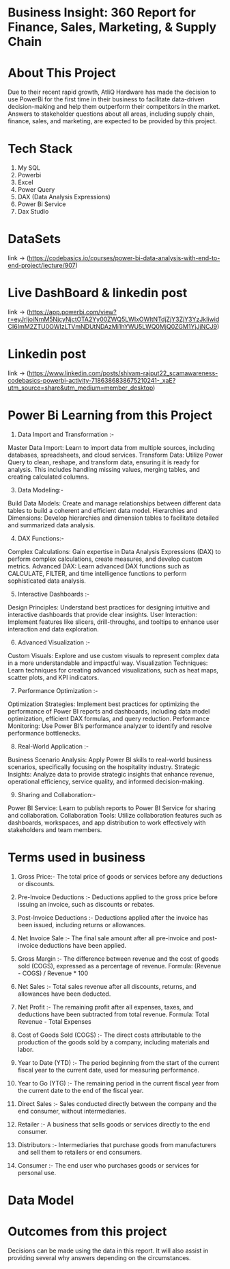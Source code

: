 # Business Insight: 360 Report for Finance, Sales, Marketing, & Supply Chain

# About This Project

Due to their recent rapid growth, AtliQ Hardware has made the decision to use PowerBi for the first time in their business to facilitate data-driven decision-making and help them outperform their competitors in the market. Answers to stakeholder questions about all areas, including supply chain, finance, sales, and marketing, are expected to be provided by this project.


# Tech Stack
1. My SQL
2. Powerbi
3. Excel
4. Power Query
5. DAX (Data Analysis Expressions)
6. Power Bi Service
7. Dax Studio

# DataSets
link -> (https://codebasics.io/courses/power-bi-data-analysis-with-end-to-end-project/lecture/907)
# Live DashBoard & linkedin post
link -> (https://app.powerbi.com/view?r=eyJrIjoiNmM5NjcyNjctOTA2Yy00ZWQ5LWIxOWItNTdjZjY3ZjY3YzJkIiwidCI6ImM2ZTU0OWIzLTVmNDUtNDAzMi1hYWU5LWQ0MjQ0ZGM1YjJjNCJ9)

# Linkedin post 
link -> (https://www.linkedin.com/posts/shivam-rajput22_scamawareness-codebasics-powerbi-activity-7186386838675210241-_xaE?utm_source=share&utm_medium=member_desktop)

# Power Bi Learning from this Project

1. Data Import and Transformation :-
   
Master Data Import: Learn to import data from multiple sources, including databases, spreadsheets, and cloud services.
Transform Data: Utilize Power Query to clean, reshape, and transform data, ensuring it is ready for analysis. This includes handling missing values, merging tables, and creating calculated columns.

3. Data Modeling:-
   
Build Data Models: Create and manage relationships between different data tables to build a coherent and efficient data model.
Hierarchies and Dimensions: Develop hierarchies and dimension tables to facilitate detailed and summarized data analysis.

4. DAX Functions:-
   
Complex Calculations: Gain expertise in Data Analysis Expressions (DAX) to perform complex calculations, create measures, and develop custom metrics.
Advanced DAX: Learn advanced DAX functions such as CALCULATE, FILTER, and time intelligence functions to perform sophisticated data analysis.

5. Interactive Dashboards :-
   
Design Principles: Understand best practices for designing intuitive and interactive dashboards that provide clear insights.
User Interaction: Implement features like slicers, drill-throughs, and tooltips to enhance user interaction and data exploration.

6. Advanced Visualization :-
   
Custom Visuals: Explore and use custom visuals to represent complex data in a more understandable and impactful way.
Visualization Techniques: Learn techniques for creating advanced visualizations, such as heat maps, scatter plots, and KPI indicators.

7. Performance Optimization :-
   
Optimization Strategies: Implement best practices for optimizing the performance of Power BI reports and dashboards, including data model optimization, efficient DAX formulas, and query reduction.
Performance Monitoring: Use Power BI’s performance analyzer to identify and resolve performance bottlenecks.

8. Real-World Application :-
   
Business Scenario Analysis: Apply Power BI skills to real-world business scenarios, specifically focusing on the hospitality industry.
Strategic Insights: Analyze data to provide strategic insights that enhance revenue, operational efficiency, service quality, and informed decision-making.

9. Sharing and Collaboration:-
   
Power BI Service: Learn to publish reports to Power BI Service for sharing and collaboration.
Collaboration Tools: Utilize collaboration features such as dashboards, workspaces, and app distribution to work effectively with stakeholders and team members.


# Terms used in business
1. Gross Price:-
The total price of goods or services before any deductions or discounts.

2. Pre-Invoice Deductions :-
Deductions applied to the gross price before issuing an invoice, such as discounts or rebates.

3. Post-Invoice Deductions :-
Deductions applied after the invoice has been issued, including returns or allowances.

4. Net Invoice Sale :-
The final sale amount after all pre-invoice and post-invoice deductions have been applied.

5. Gross Margin :-
The difference between revenue and the cost of goods sold (COGS), expressed as a percentage of revenue.
Formula: (Revenue - COGS) / Revenue * 100

6. Net Sales :-
Total sales revenue after all discounts, returns, and allowances have been deducted.

7. Net Profit :-
The remaining profit after all expenses, taxes, and deductions have been subtracted from total revenue.
Formula: Total Revenue - Total Expenses

8. Cost of Goods Sold (COGS) :-
The direct costs attributable to the production of the goods sold by a company, including materials and labor.

9. Year to Date (YTD) :-
The period beginning from the start of the current fiscal year to the current date, used for measuring performance.

10. Year to Go (YTG) :-
The remaining period in the current fiscal year from the current date to the end of the fiscal year.

11. Direct Sales :-
Sales conducted directly between the company and the end consumer, without intermediaries.

12. Retailer :-
A business that sells goods or services directly to the end consumer.

13. Distributors :-
Intermediaries that purchase goods from manufacturers and sell them to retailers or end consumers.

14. Consumer :-
The end user who purchases goods or services for personal use.

# Data Model


# Outcomes from this project

Decisions can be made using the data in this report. It will also assist in providing several why answers depending on the circumstances.



